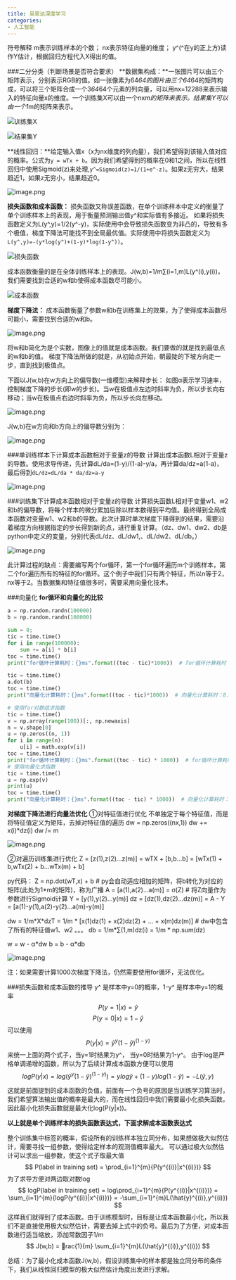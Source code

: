 ```yaml
---
title: 吴恩达深度学习
categories:
- 人工智能
---
```

符号解释
m表示训练样本的个数；
nx表示特征向量的维度；
y^(^在y的正上方)读作Y估计，根据回归方程代入X得出的值。

###二分分类（判断场景是否符合要求）
**数据集构成：**一张图片可以由三个矩阵表示，分别表示RGB的值。如一张像素为64*64的图片由三个64*64的矩阵构成，可以将三个矩阵合成一个3*64*64个元素的列向量，可以用nx=12288来表示输入的特征向量x的维度。一个训练集X可以由一个nx*m的矩阵来表示。结果集Y可以由一个1*m的矩阵来表示。

![训练集X](吴恩达深度学习.assets b0b082deb084153925f9cfe14b04311.png)

![结果集Y](吴恩达深度学习.assets\8559738c7b784e1183bb68242882dc4f.png)


**线性回归：**给定输入值x（x为nx维度的列向量），我们希望得到该输入值对应的概率。公式为`y = wTx + b`。因为我们希望得到的概率在0和1之间，所以在线性回归中使用Sigmoid(z)来处理,`y^=Sigmoid(z)=1/(1+e^-z)`。如果z无穷大，结果趋近1，如果z无穷小，结果趋近0。    

![image.png](吴恩达深度学习.assets\9d8f0c867c8e4137a2afadb08212b4fa.png)

**损失函数和成本函数：**
损失函数又称误差函数，在单个训练样本中定义的衡量了单个训练样本上的表现，用于衡量预测输出值y^和实际值有多接近。
如果将损失函数定义为L(y^,y)=1/2(y^-y)，实际使用中会导致损失函数变为非凸的，导致有多个极值，梯度下降法可能找不到全局最优值。实际使用中将损失函数定义为`L(y^,y)=-(y*log(y^)+(1-y)*log(1-y^))`。

![损失函数](吴恩达深度学习.assets93a9b43594254a02377a57bbbd26a.png)

成本函数衡量的是在全体训练样本上的表现。J(w,b)=1/m∑(i=1,m)L(y^(i),y(i))，我们需要找到合适的w和b使得成本函数尽可能小。

![成本函数](吴恩达深度学习.assets2369fd35b8d44ee8af925f49a2d2a5a.png)


**梯度下降法：**
成本函数衡量了参数w和b在训练集上的效果，为了使得成本函数尽可能小，需要找到合适的w和b。

![image.png](吴恩达深度学习.assets\d9f0130343064e54bea914fac515248a.png)

将w和b简化为是个实数，图像上的值就是成本函数。我们要做的就是找到最低点的w和b的值。
梯度下降法所做的就是，从初始点开始，朝最陡的下坡方向走一步，直到找到极值点。

下面以J(w,b)在w方向上的偏导数(一维模型)来解释步长：
如图α表示学习速率，控制梯度下降的步长(即w的步长)。当w在极值点左边时斜率为负，所以步长向右移动；当w在极值点右边时斜率为负，所以步长向左移动。

![image.png](吴恩达深度学习.assets 9c3911aa70241028b6e5d2b46d34199.png)

J(w,b)在w方向和b方向上的偏导数分别为：
 
![image.png](吴恩达深度学习.assets\9766b6bb3a244761ae66a7cf9671f4d8.png)


###单训练样本下计算成本函数相对于变量z的导数
计算出成本函数L相对于变量z的导数。使用求导传递，先计算dL/da=(1-y)/(1-a)-y/a，再计算da/dz=a(1-a)，最后得到`dL/dz=dL/da * da/dz=a-y`

![image.png](吴恩达深度学习.assets\18dd37004c9c4ff7811adc8bbecd5cf0.png)

###训练集下计算成本函数相对于变量z的导数
计算损失函数L相对于变量w1、w2和b的偏导数，将每个样本的微分累加后除以样本数得到平均值。最终得到全局成本函数对变量w1、w2和b的导数。此次计算时单次梯度下降得到的结果，需要沿着梯度方向根据指定的步长得到新的点，进行重复计算。（dz、dw1、dw2、db是python中定义的变量，分别代表dL/dz、dL/dw1,、dL/dw2、dL/db。）

![image.png](吴恩达深度学习.assets\7339a9795fcd44b880a10b7a3ab4bcdf.png)

此计算过程的缺点：需要编写两个for循环，第一个for循环遍历m个训练样本，第二个for遍历所有的特征的for循环。这个例子中我们只有两个特征，所以n等于2，nx等于2。当数据集和特征值很多时，需要采用向量化技术。

###向量化
**for循环和向量化的比较**
```py
a = np.random.randn(100000)
b = np.random.randn(100000)

sum = 0;
tic = time.time()
for i in range(100000):
    sum += a[i] * b[i]
toc = time.time()
print("for循环计算耗时：{}ms".format((toc - tic)*1000))  # for循环计算耗时：45.999765396118164ms

tic = time.time()
a.dot(b)
toc = time.time()
print("向量化计算耗时：{}ms".format((toc - tic)*1000))  # 向量化计算耗时：8.00013542175293ms
```

```py
# 使用for对数组求指数
tic = time.time()
v = np.array(range(100))[:, np.newaxis]
n = v.shape[0]
u = np.zeros((n, 1))
for i in range(n):
    u[i] = math.exp(v[i])
toc = time.time()
print("for循环计算耗时：{}ms".format((toc - tic) * 1000))  # for循环计算耗时：3.0002593994140625ms
# 使用向量化求指数
tic = time.time()
u = np.exp(v)
print(u)
toc = time.time()
print("向量化计算耗时：{}ms".format((toc - tic) * 1000))  # 向量化计算耗时：0.9999275207519531ms
```

**对梯度下降法进行向量法优化**
①对特征值进行优化
不单独定于每个特征值，而是将特征值定义为矩阵，去掉对特征值的遍历
dw = np.zeros((nx,1))
dw += x(i)*dz(i)
dw /= m

![image.png](吴恩达深度学习.assets\66904afd0edf405c826e567bf1807abb.png)

②对遍历训练集进行优化
Z = [z(1),z(2)...z(m)] = wTX + [b,b...b] = [wTx(1) + b,wTx(2) + b...wTx(m) + b]

py代码：
Z = np.dot(wT,x) + b  # py会自动适应相加的矩阵，将b转化为对应的矩阵(此处为1*m的矩阵)，称为广播
A = [a(1),a(2)...a(m)] = σ(Z)  # 将Z向量作为参数进行Sigmoid计算
Y = [y(1),y(2)...y(m)]
dz = [dz(1),dz(2)...dz(m)] = A - Y = [a(1)-y(1),a(2)-y(2)...a(m)-y(m)]

dw = 1/m\*X\*dzT = 1/m * [x(1)dz(1) + x(2)dz(2) + ... + x(m)dz(m)]  # dw中包含了所有的特征值w1、w2 。。。
db = 1/m*∑(1,m)dz(i) = 1/m * np.sum(dz)

w = w - α\*dw
b = b - α\*db

![image.png](吴恩达深度学习.assets\98378199c89046d6bd33a0e775e58dfd.png)

注：如果需要计算1000次梯度下降法，仍然需要使用for循环，无法优化。

###损失函数和成本函数的推导
y^ 是样本中y=0的概率，1-y^ 是样本中y=1的概率
$$
P( y=1 | x ) = \hat{y}  
$$
$$
P( y=0 | x ) = 1 - \hat{y}
$$
可以使用
$$
P( y | x ) = \hat{y}_{}^{y} (1-\hat{y})_{}^{(1-y)}
$$
来统一上面的两个式子，当y=1时结果为y^， 当y=0时结果为1-y^。
由于log是严格单调递增的函数，所以为了后续计算成本函数方便可以使用
$$
logP( y | x ) = log(\hat{y}_{}^{y} (1-\hat{y})_{}^{(1-y)}) = ylog\hat{y} + (1-y)log(1-\hat{y}) = -L(\hat{y},y)
$$

这就是前面提到的成本函数的负值，前面有一个负号的原因是当训练学习算法时，我们希望算法输出值的概率是最大的，而在线性回归中我们需要最小化损失函数。因此最小化损失函数就是最大化log(P(y|x))。

**以上就是单个训练样本的损失函数表达式，下面求解成本函数表达式**

整个训练集中标签的概率，假设所有的训练样本独立同分布，如果想做极大似然估计，需要寻找一组参数，使得给定样本的观测值概率最大。
可以通过极大似然估计可以求出一组参数，使这个式子取最大值
$$
P(label in training set) = \prod_{i=1}^{m}{P(y^{(i)}|x^{(i)})}
$$
为了求导方便对两边取对数log
$$
logP(label in training set) = log\prod_{i=1}^{m}{P(y^{(i)}|x^{(i)})} = \sum_{i=1}^{m}{logP(y^{(i)}|x^{(i)})} = -\sum_{i=1}^{m}L(\hat{y}^{(i)},y^{(i)})
$$
这样我们就得到了成本函数。由于训练模型时，目标是让成本函数最小化，所以我们不是直接使用极大似然估计，需要去掉上式中的负号。最后为了方便，对成本函数进行适当缩放，添加常数因子1/m
$$
J(w,b) = rac{1}{m} \sum_{i=1}^{m}L(\hat{y}^{(i)},y^{(i)})
$$

总结：为了最小化成本函数J(w,b)，假设训练集中的样本都是独立同分布的条件下，我们从线性回归模型的极大似然估计角度出发进行求解。
